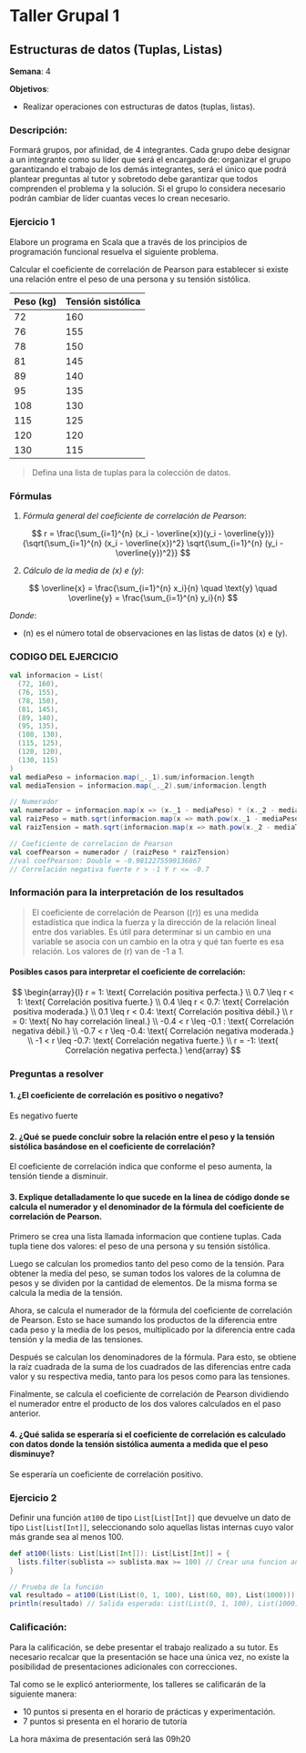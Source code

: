 # Taller Grupal  1
## Estructuras de datos (Tuplas, Listas)

**Semana**: 4

**Objetivos**:

- Realizar operaciones con estructuras de datos (tuplas, listas).

### Descripción:

Formará grupos, por afinidad, de 4 integrantes. Cada grupo debe designar a un integrante como su líder que será el encargado de: organizar el grupo garantizando el trabajo de los demás integrantes, será el único que podrá plantear preguntas al tutor y sobretodo debe garantizar que todos comprenden el problema y la solución. Si el grupo lo considera necesario podrán cambiar de líder cuantas veces lo crean necesario.

### Ejercicio 1

Elabore un programa en Scala que a través de los principios de programación funcional resuelva el siguiente problema.

Calcular el coeficiente de correlación de Pearson para establecer si existe una relación entre el peso de una persona y su tensión sistólica.

| Peso (kg) | Tensión sistólica |
|-----------|--------------------|
| 72        | 160                |
| 76        | 155                |
| 78        | 150                |
| 81        | 145                |
| 89        | 140                |
| 95        | 135                |
| 108       | 130                |
| 115       | 125                |
| 120       | 120                |
| 130       | 115                |


> Defina una lista de tuplas para la colección de datos.


### Fórmulas

1. *Fórmula general del coeficiente de correlación de Pearson*:

$$
r = \frac{\sum_{i=1}^{n} (x_i - \overline{x})(y_i - \overline{y})}{\sqrt{\sum_{i=1}^{n} (x_i - \overline{x})^2} \sqrt{\sum_{i=1}^{n} (y_i - \overline{y})^2}}
$$

2. *Cálculo de la media de \(x\) e \(y\)*:

$$
\overline{x} = \frac{\sum_{i=1}^{n} x_i}{n} \quad \text{y} \quad \overline{y} = \frac{\sum_{i=1}^{n} y_i}{n}
$$

*Donde*:
- \(n\) es el número total de observaciones en las listas de datos \(x\) e \(y\).

### CODIGO DEL EJERCICIO
```scala
val informacion = List(
  (72, 160),
  (76, 155),
  (78, 150),
  (81, 145),
  (89, 140),
  (95, 135),
  (108, 130),
  (115, 125),
  (120, 120),
  (130, 115)
)
val mediaPeso = informacion.map(_._1).sum/informacion.length
val mediaTension = informacion.map(_._2).sum/informacion.length

// Numerador
val numerador = informacion.map(x => (x._1 - mediaPeso) * (x._2 - mediaTension)).sum
val raizPeso = math.sqrt(informacion.map(x => math.pow(x._1 - mediaPeso, 2)).sum)
val raizTension = math.sqrt(informacion.map(x => math.pow(x._2 - mediaTension, 2)).sum)

// Coeficiente de correlacion de Pearson
val coefPearson = numerador / (raizPeso * raizTension)
//val coefPearson: Double = -0.9812275590136867
// Correlación negativa fuerte r > -1 Y r <= -0.7
```

### Información para la interpretación de los resultados
> El coeficiente de correlación de Pearson (\(r\)) es una medida estadística que indica la fuerza y la dirección de la relación lineal entre dos variables. Es útil para determinar si un cambio en una variable se asocia con un cambio en la otra y qué tan fuerte es esa relación. Los valores de \(r\) van de -1 a 1.

#### Posibles casos para interpretar el coeficiente de correlación:

$$
\begin{array}{l}
r = 1: \text{ Correlación positiva perfecta.} \\
0.7 \leq r < 1: \text{ Correlación positiva fuerte.} \\
0.4 \leq r < 0.7: \text{ Correlación positiva moderada.} \\
0.1 \leq r < 0.4: \text{ Correlación positiva débil.} \\
r = 0: \text{ No hay correlación lineal.} \\
-0.4 < r \leq -0.1 : \text{ Correlación negativa débil.} \\
-0.7 < r \leq -0.4: \text{ Correlación negativa moderada.} \\
-1 < r \leq -0.7: \text{ Correlación negativa fuerte.} \\
r = -1: \text{ Correlación negativa perfecta.}
\end{array}
$$

### Preguntas a resolver
#### 1. ¿El coeficiente de correlación es positivo o negativo?
Es negativo fuerte
#### 2. ¿Qué se puede concluir sobre la relación entre el peso y la tensión sistólica basándose en el coeficiente de correlación?
El coeficiente de correlación indica que conforme el peso aumenta, la tensión tiende a disminuir.

#### 3. Explique detalladamente lo que sucede en la línea de código donde se calcula el numerador y el denominador de la fórmula del coeficiente de correlación de Pearson.

Primero se crea una lista llamada informacion que contiene tuplas. Cada tupla tiene dos valores: el peso de una persona y su tensión sistólica.

Luego se calculan los promedios tanto del peso como de la tensión. Para obtener la media del peso, se suman todos los valores de la columna de pesos y se dividen por la cantidad de elementos. De la misma forma se calcula la media de la tensión.

Ahora, se calcula el numerador de la fórmula del coeficiente de correlación de Pearson. Esto se hace sumando los productos de la diferencia entre cada peso y la media de los pesos, multiplicado por la diferencia entre cada tensión y la media de las tensiones.

Después se calculan los denominadores de la fórmula. Para esto, se obtiene la raíz cuadrada de la suma de los cuadrados de las diferencias entre cada valor y su respectiva media, tanto para los pesos como para las tensiones.

Finalmente, se calcula el coeficiente de correlación de Pearson dividiendo el numerador entre el producto de los dos valores calculados en el paso anterior.


#### 4. ¿Qué salida se esperaría si el coeficiente de correlación es calculado con datos donde la tensión sistólica aumenta a medida que el peso disminuye?
Se esperaría un coeficiente de correlación positivo.


### Ejercicio 2
Definir una función `at100` de tipo `List[List[Int]]` que devuelve un dato de tipo `List[List[Int]]`, seleccionando solo aquellas listas internas cuyo valor más grande sea al menos 100.

```Scala
def at100(lists: List[List[Int]]): List[List[Int]] = {
  lists.filter(sublista => sublista.max >= 100) // Crear una funcion anonima para iterar dentro de cada sublista
}

// Prueba de la función
val resultado = at100(List(List(0, 1, 100), List(60, 80), List(1000)))
println(resultado) // Salida esperada: List(List(0, 1, 100), List(1000))
```

### Calificación:

Para la calificación, se debe presentar el trabajo realizado a su tutor. Es necesario recalcar que la presentación se hace una única vez, no existe la posibilidad de presentaciones adicionales con correcciones. 

Tal como se le explicó anteriormente, los talleres se calificarán de la siguiente manera:

- 10 puntos si presenta en el horario de prácticas y experimentación.
- 7 puntos si presenta en el horario de tutoría

La hora máxima de presentación será las 09h20
